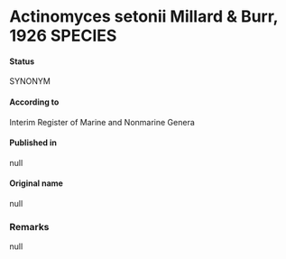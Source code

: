 # Actinomyces setonii Millard & Burr, 1926 SPECIES

#### Status
SYNONYM

#### According to
Interim Register of Marine and Nonmarine Genera

#### Published in
null

#### Original name
null

### Remarks
null
